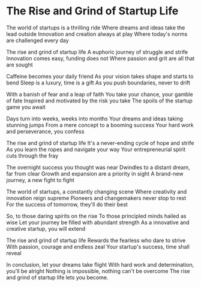# The Rise and Grind of Startup Life

The world of startups is a thrilling ride
Where dreams and ideas take the lead outside
Innovation and creation always at play
Where today's norms are challenged every day


The rise and grind of startup life
A euphoric journey of struggle and strife
Innovation comes easy, funding does not
Where passion and grit are all that are sought


Caffeine becomes your daily friend
As your vision takes shape and starts to bend
Sleep is a luxury, time is a gift
As you push boundaries, never to drift


With a banish of fear and a leap of faith
You take your chance, your gamble of fate
Inspired and motivated by the risk you take
The spoils of the startup game you await


Days turn into weeks, weeks into months
Your dreams and ideas taking stunning jumps
From a mere concept to a booming success
Your hard work and perseverance, you confess


The rise and grind of startup life
It's a never-ending cycle of hope and strife
As you learn the ropes and navigate your way
Your entrepreneurial spirit cuts through the fray


The overnight success you thought was near
Dwindles to a distant dream, far from clear
Growth and expansion are a priority in sight
A brand-new journey, a new fight to fight


The world of startups, a constantly changing scene
Where creativity and innovation reign supreme
Pioneers and changemakers never stop to rest
For the success of tomorrow, they'll do their best


So, to those daring spirits on the rise
To those principled minds hailed as wise
Let your journey be filled with abundant strength
As a innovative and creative startup, you will extend


The rise and grind of startup life
Rewards the fearless who dare to strive
With passion, courage and endless zeal
Your startup's success, time shall reveal


In conclusion, let your dreams take flight
With hard work and determination, you'll be alright
Nothing is impossible, nothing can't be overcome
The rise and grind of startup life lets you become.